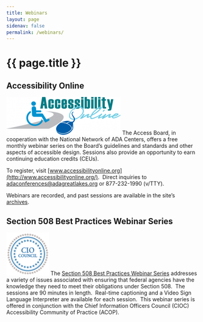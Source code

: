 ```yaml
---
title: Webinars
layout: page
sidenav: false
permalink: /webinars/
---
```


# {{ page.title }}

## Accessibility Online ##

![Accessibility Online banner with ISA and computer mouse](../img/ao-banner.png) The Access Board, in cooperation with the National Network of ADA Centers, offers a free monthly webinar series on the Board’s guidelines and standards and other aspects of accessible design.  Sessions also provide an opportunity to earn continuing education credits (CEUs).

To register, visit [www.accessibilityonline.org](http://www.accessibilityonline.org/).&nbsp;
Direct inquiries to [adaconferences@adagreatlakes.org](mailto:adaconferences@adagreatlakes.org) or 877-232-1990 (v/TTY).

Webinars are recorded, and past sessions are available in the site&rsquo;s [archives](https://www.accessibilityonline.org/ao/archives/). 

## Section 508 Best Practices Webinar Series ##

![CIOC Council seal](../img/cioc-logo.png) The [Section 508 Best Practices Webinar Series](https://www.accessibilityonline.org/cioc-508/schedule) addresses a variety of issues associated with ensuring that federal agencies have the knowledge they need to meet their obligations under Section 508.&nbsp;
The sessions are 90 minutes in length.&nbsp;
Real-time captioning and a Video Sign Language Interpreter are available for each session.&nbsp; This webinar series is offered in conjunction with the Chief Information Officers Council (CIOC) Accessibility Community of Practice (ACOP).
